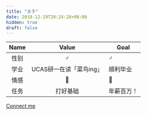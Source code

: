 ```yaml
---
title: "关于"
date: 2018-12-29T20:24:28+08:00
hidden: true
draft: false
---
```




| Name |          Value          | Goal       |
| :--: | :---------------------: | ---------- |
| 性别 |            ♂            | ♂          |
| 学业 | UCAS研一在读「菜鸟ing」 | 顺利毕业   |
| 情感 |            🥺            | 🥰          |
| 任务 |        打好基础         | 年薪百万！ |

[Connect me](mailto:me@sswin.site)

